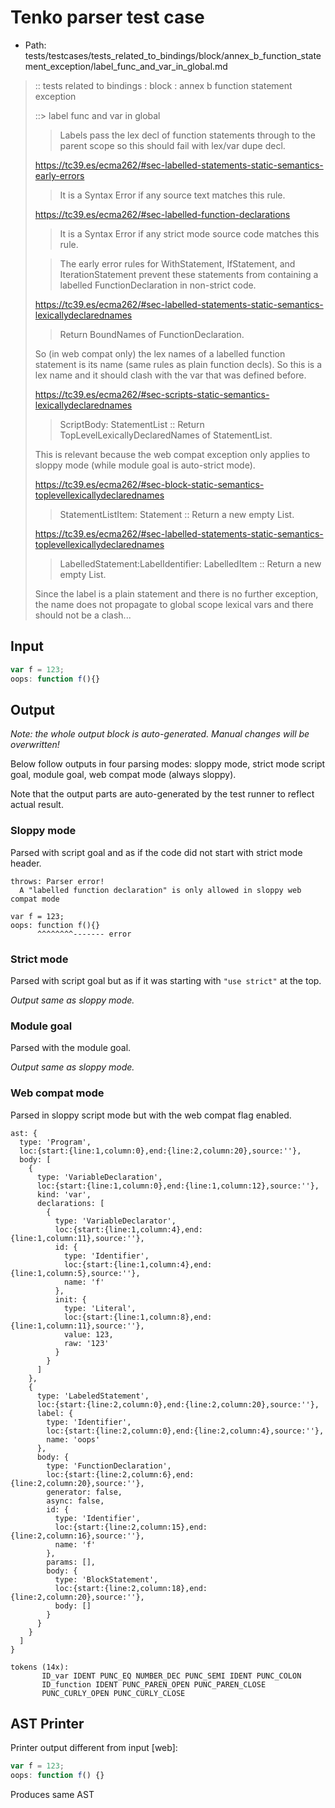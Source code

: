 # Tenko parser test case

- Path: tests/testcases/tests_related_to_bindings/block/annex_b_function_statement_exception/label_func_and_var_in_global.md

> :: tests related to bindings : block : annex b function statement exception
>
> ::> label func and var in global
>
>> Labels pass the lex decl of function statements through to the parent scope so this should fail with lex/var dupe decl.
> 
> https://tc39.es/ecma262/#sec-labelled-statements-static-semantics-early-errors
> 
> > It is a Syntax Error if any source text matches this rule.
> 
> https://tc39.es/ecma262/#sec-labelled-function-declarations
> 
> > It is a Syntax Error if any strict mode source code matches this rule.
> 
> > The early error rules for WithStatement, IfStatement, and IterationStatement prevent these statements from containing a labelled FunctionDeclaration in non-strict code.
> 
> https://tc39.es/ecma262/#sec-labelled-statements-static-semantics-lexicallydeclarednames
> 
> > Return BoundNames of FunctionDeclaration.
> 
> So (in web compat only) the lex names of a labelled function statement is its name (same rules as plain function decls). So this is a lex name and it should clash with the var that was defined before.
>
> https://tc39.es/ecma262/#sec-scripts-static-semantics-lexicallydeclarednames
>
> > ScriptBody: StatementList :: Return TopLevelLexicallyDeclaredNames of StatementList.
>
> This is relevant because the web compat exception only applies to sloppy mode (while module goal is auto-strict mode).
>
> https://tc39.es/ecma262/#sec-block-static-semantics-toplevellexicallydeclarednames
>
> > StatementListItem: Statement :: Return a new empty List.
>
> https://tc39.es/ecma262/#sec-labelled-statements-static-semantics-toplevellexicallydeclarednames
>
> > LabelledStatement:LabelIdentifier: LabelledItem :: Return a new empty List.
>
> Since the label is a plain statement and there is no further exception, the name does not propagate to global scope lexical vars and there should not be a clash...

## Input

`````js
var f = 123;
oops: function f(){}
`````

## Output

_Note: the whole output block is auto-generated. Manual changes will be overwritten!_

Below follow outputs in four parsing modes: sloppy mode, strict mode script goal, module goal, web compat mode (always sloppy).

Note that the output parts are auto-generated by the test runner to reflect actual result.

### Sloppy mode

Parsed with script goal and as if the code did not start with strict mode header.

`````
throws: Parser error!
  A "labelled function declaration" is only allowed in sloppy web compat mode

var f = 123;
oops: function f(){}
      ^^^^^^^^------- error
`````

### Strict mode

Parsed with script goal but as if it was starting with `"use strict"` at the top.

_Output same as sloppy mode._

### Module goal

Parsed with the module goal.

_Output same as sloppy mode._

### Web compat mode

Parsed in sloppy script mode but with the web compat flag enabled.

`````
ast: {
  type: 'Program',
  loc:{start:{line:1,column:0},end:{line:2,column:20},source:''},
  body: [
    {
      type: 'VariableDeclaration',
      loc:{start:{line:1,column:0},end:{line:1,column:12},source:''},
      kind: 'var',
      declarations: [
        {
          type: 'VariableDeclarator',
          loc:{start:{line:1,column:4},end:{line:1,column:11},source:''},
          id: {
            type: 'Identifier',
            loc:{start:{line:1,column:4},end:{line:1,column:5},source:''},
            name: 'f'
          },
          init: {
            type: 'Literal',
            loc:{start:{line:1,column:8},end:{line:1,column:11},source:''},
            value: 123,
            raw: '123'
          }
        }
      ]
    },
    {
      type: 'LabeledStatement',
      loc:{start:{line:2,column:0},end:{line:2,column:20},source:''},
      label: {
        type: 'Identifier',
        loc:{start:{line:2,column:0},end:{line:2,column:4},source:''},
        name: 'oops'
      },
      body: {
        type: 'FunctionDeclaration',
        loc:{start:{line:2,column:6},end:{line:2,column:20},source:''},
        generator: false,
        async: false,
        id: {
          type: 'Identifier',
          loc:{start:{line:2,column:15},end:{line:2,column:16},source:''},
          name: 'f'
        },
        params: [],
        body: {
          type: 'BlockStatement',
          loc:{start:{line:2,column:18},end:{line:2,column:20},source:''},
          body: []
        }
      }
    }
  ]
}

tokens (14x):
       ID_var IDENT PUNC_EQ NUMBER_DEC PUNC_SEMI IDENT PUNC_COLON
       ID_function IDENT PUNC_PAREN_OPEN PUNC_PAREN_CLOSE
       PUNC_CURLY_OPEN PUNC_CURLY_CLOSE
`````


## AST Printer

Printer output different from input [web]:

````js
var f = 123;
oops: function f() {}
````

Produces same AST
